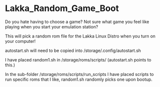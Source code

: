 # Lakka_Random_Game_Boot
Do you hate having to choose a game? Not sure what game you feel like playing when you start your emulation station?

This will pick a random rom file for the Lakka Linux Distro when you turn on your computer!

autostart.sh will need to be copied into /storage/.config/autostart.sh

I have placed random1.sh in /storage/roms/scripts/ (autostart.sh points to this.)

In the sub-folder  /storage/roms/scripts/run_scripts I have placed scripts to run specific roms that I like, random1.sh randomly picks one upon 
bootup.

